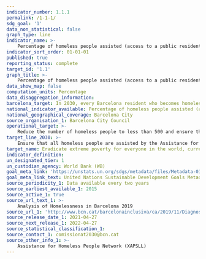 ```yaml
---
indicator_number: 1.1.1
permalink: /1-1-1/
sdg_goal: '1'
data_non_statistical: false
graph_type: line
indicator_name: >-
    Percentage of homeless people assisted (access to a public residential resource, temporary resource or with sustained support)
indicator_sort_order: 01-01-01
published: true
reporting_status: complete
target_id: '1.1'
graph_title: >-
    Percentage of homeless people assisted (access to a public residential resource, temporary resource or with sustained support)
data_show_map: false
computation_units: Percentage
data_disaggregation_information:
barcelona_target: In 2030, every Barcelona resident who becomes homeless will have a bed to sleep in and food on the table, and the number of homeless people will be significantly reduced
national_indicator_available: Percentage of homeless people assisted (access to a public residential resource, temporary resource or with sustained support)
national_geographical_coverage: Barcelona City
source_organisation_1: Barcelona City Council
operational_target: >-
    Reduce the number of homeless people to less than 500 and ensure that all of them are assisted by the Assistance for Homeless People Network (XAPSLL)
target_line_2030: >-
    Ensure that all homeless people are assisted by the Assistance for Homeless People Network (XAPSLL)
target_name: Eradicate extreme poverty for everyone in the world, currently measured by a per-person income of less than $1.25 a day.
indicator_definition:
un_designated_tier: 1
un_custodian_agency: World Bank (WB)
goal_meta_link: 'https://unstats.un.org/sdgs/metadata/files/Metadata-01-01-01a.pdf'
goal_meta_link_text: United Nations Sustainable Development Goals Metadata (pdf 894kB)
source_periodicity_1: Data available every two years
source_earliest_available_1: 2015
source_active_1: true
source_url_text_1: >-
    Analysis of Homelessness in Barcelona 2019 
source_url_1: 'http://www.bcn.cat/barcelonainclusiva/ca/2019/11/Diagnosi_sensellarisme_2019_WEB.pdf'
source_release_date_1: 2021-04-27
source_next_release_1: 2022-04-27
source_statistical_classification_1: 
source_contact_1: comissionat2030@bcn.cat
source_other_info_1: >-
    Assistance for Homeless People Network (XAPSLL)
---
```

